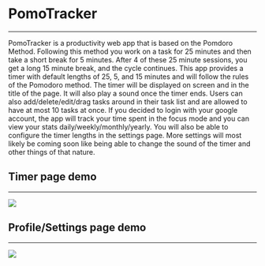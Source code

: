 <h1>PomoTracker</h1>
<hr/>
<div> 
  <p>PomoTracker is a productivity web app that is based on the Pomdoro Method. Following this method
    you work on a task for 25 minutes and then take a short break for 5 minutes. After 4 of these 25 minute
    sessions, you get a long 15 minute break, and the cycle continues. This app provides a timer with default lengths 
    of 25, 5, and 15 minutes and will follow the rules of the Pomodoro method. The timer will be displayed on screen and in
    the title of the page. It will also play a sound once the timer ends. Users can also add/delete/edit/drag tasks around in their
    task list and are allowed to have at most 10 tasks at once. If you decided to login with your google account, the app will track
    your time spent in the focus mode and you can view your stats daily/weekly/monthly/yearly. You will also be able to configure the timer 
    lengths in the settings page. More settings will most likely be coming soon like being able to change the sound of the timer and other things
    of that nature.
  </p>
</div>

<h2>Timer page demo</h2>
<hr/>
<img src="https://media.giphy.com/media/AXsiXccI7Z3lQNzWvD/giphy.gif" />
<h2>Profile/Settings page demo</h2>
<hr/>
<img src="https://media.giphy.com/media/U9yIuKW5vPX7QdqGNL/giphy.gif" />
